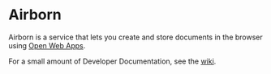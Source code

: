 # Airborn

Airborn is a service that lets you create and store documents in the browser using [Open Web Apps](https://developer.mozilla.org/en/Apps/Quickstart/Build/Intro_to_open_web_apps).

For a small amount of Developer Documentation, see the [wiki](https://github.com/twiss/airborn/wiki).

